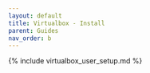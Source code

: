 ```yaml
---
layout: default
title: Virtualbox - Install
parent: Guides
nav_order: b
---
```


{% include virtualbox_user_setup.md %}
